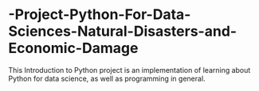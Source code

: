 # -Project-Python-For-Data-Sciences-Natural-Disasters-and-Economic-Damage
This Introduction to Python project is an implementation of learning about Python for data science, as well as programming in general.
